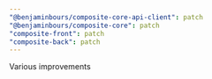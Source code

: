 ```yaml
---
"@benjaminbours/composite-core-api-client": patch
"@benjaminbours/composite-core": patch
"composite-front": patch
"composite-back": patch
---
```


Various improvements

